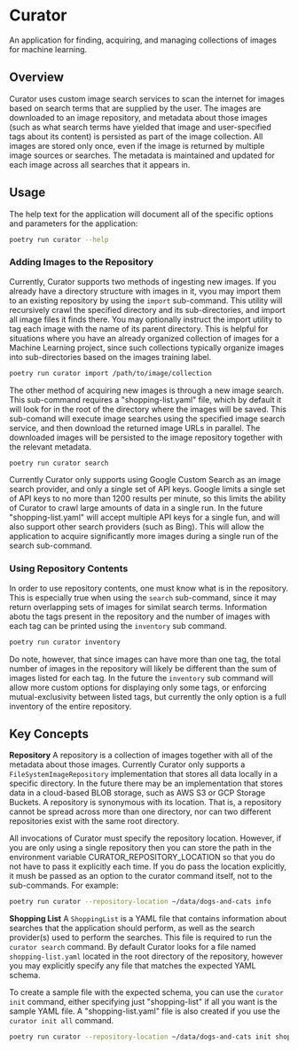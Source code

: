 # Curator
An application for finding, acquiring, and managing collections of images for machine learning.

## Overview
Curator uses custom image search services to scan the internet for images based on search terms that are supplied by the user. The images are downloaded to an image repository, and metadata about those images (such as what search terms have yielded that image and user-specified tags about its content) is persisted as part of the image collection. All images are stored only once, even if the image is returned by multiple image sources or searches. The metadata is maintained and updated for each image across all searches that it appears in.

## Usage
The help text for the application will document all of the specific options and parameters for the application:
```bash
poetry run curator --help
```

### Adding Images to the Repository
Currently, Curator supports two methods of ingesting new images. If you already have a directory structure with images in it, vyou may import them to an existing repository by using the `import` sub-command. This utility will recursively crawl the specified directory and its sub-directories, and import all image files it finds there. You may optionally instruct the import utility to tag each image with the name of its parent directory. This is helpful for situations where you have an already organized collection of images for a Machine Learning project, since such collections typically organize images into sub-directories based on the images training label.
```bash
poetry run curator import /path/to/image/collection
```

The other method of acquiring new images is through a new image search. This sub-command requires a "shopping-list.yaml" file, which by default it will look for in the root of the directory where the images will be saved. This sub-comand will execute image searches using the specified image search service, and then download the returned image URLs in parallel. The downloaded images will be persisted to the image repository together with the relevant metadata.
```bash
poetry run curator search
```

Currently Curator only supports using Google Custom Search as an image search provider, and only a single set of API keys.  Google limits a single set of API keys to no more than 1200 results per minute, so this limits the ability of Curator to crawl large amounts of data in a single run. In the future "shopping-list.yaml" will accept multiple API keys for a single fun, and will also support other search providers (such as Bing). This will allow the application to acquire significantly more images during a single run of the search sub-command.


### Using Repository Contents

In order to use repository contents, one must know what is in the repository. This is especially true when using the `search` sub-command, since it may return overlapping sets of images for similat search terms. Information abotu the tags present in the repository and the number of images with each tag can be printed using the `inventory` sub command.
```bash
poetry run curator inventory
```

Do note, however, that since images can have more than one tag, the total number of images in the repository will likely be different than the sum of images listed for each tag. In the future the `inventory` sub command will allow more custom options for displaying only some tags, or enforcing mutual-exclusivity between listed tags, but currently the only option is a full inventory of the entire repository.


## Key Concepts

**Repository**
A repository is a collection of images together with all of the metadata about those images. Currently Curator only supports a `FileSystemImageRepository` implementation that stores all data locally in a specific directory. In the future there may be an implementation that stores data in a cloud-based BLOB storage, such as AWS S3 or GCP Storage Buckets. A repository is synonymous with its location. That is, a repository cannot be spread across more than one directory, nor can two different repositories exist with the same root directory.

All invocations of Curator must specify the repository location. However, if you are only using a single repository then you can store the path in the environment variable CURATOR_REPOSITORY_LOCATION so that you do not have to pass it explicitly each time. If you do pass the location explicitly, it mush be passed as an option to the curator command itself, not to the sub-commands. For example:
```bash
poetry run curator --repository-location ~/data/dogs-and-cats info
```

**Shopping List**
A `ShoppingList` is a YAML file that contains information about searches that the application should perform, as well as the search provider(s) used to perform the searches. This file is required to run the `curator search` command. By default Curator looks for a file named `shopping-list.yaml` located in the root directory of the repository, however you may explicitly specify any file that matches the expected YAML schema.

To create a sample file with the expected schema, you can use the `curator init` command, either specifying just "shopping-list" if all you want is the sample YAML file. A "shopping-list.yaml" file is also created if you use the `curator init all` command.
```bash
poetry run curator --repository-location ~/data/dogs-and-cats init shopping-list
```
